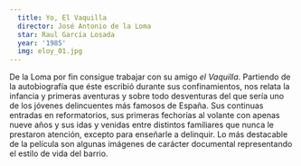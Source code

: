 ```yaml
---
  title: Yo, El Vaquilla
  director: José Antonio de la Loma
  star: Raul García Losada
  year: '1985'
  img: eloy_01.jpg
--- 
```


De la Loma por fin consigue trabajar con su amigo *el Vaquilla*. Partiendo de la autobiografía que éste escribió durante sus confinamientos, nos relata la infancia y primeras aventuras y sobre todo desventuras del que sería uno de los jóvenes delincuentes más famosos de España. Sus continuas entradas en reformatorios, sus primeras fechorías al volante con apenas nueve años y sus idas y venidas entre distintos familiares que nunca le prestaron atención, excepto para enseñarle a delinquir. Lo más destacable de la película son algunas imágenes de carácter documental representando el estilo de vida del barrio.